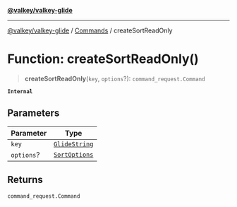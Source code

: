 [**@valkey/valkey-glide**](../../README.md)

***

[@valkey/valkey-glide](../../modules.md) / [Commands](../README.md) / createSortReadOnly

# Function: createSortReadOnly()

> **createSortReadOnly**(`key`, `options`?): `command_request.Command`

**`Internal`**

## Parameters

| Parameter | Type |
| ------ | ------ |
| `key` | [`GlideString`](../../BaseClient/type-aliases/GlideString.md) |
| `options`? | [`SortOptions`](../interfaces/SortOptions.md) |

## Returns

`command_request.Command`
